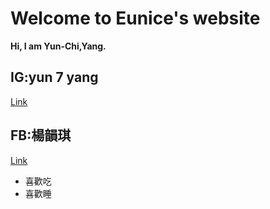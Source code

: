 # Welcome to Eunice's website

**Hi, I am Yun-Chi,Yang.**



## IG:yun 7 yang
[Link](https://www.instagram.com/yun_7_yang/)
## FB:楊韻琪
[Link](https://www.facebook.com/profile.php?id=100004580893012)

- 喜歡吃
- 喜歡睡



